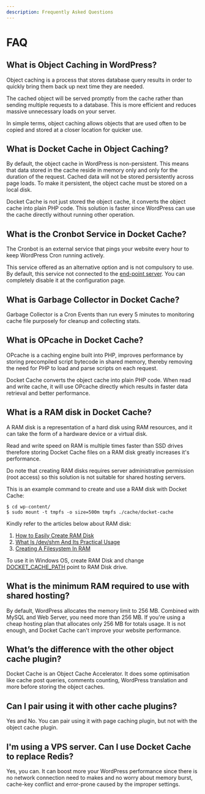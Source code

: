 ```yaml
---
description: Frequently Asked Questions
---
```


# FAQ

## What is Object Caching in WordPress?

Object caching is a process that stores database query results in order to quickly bring them back up next time they are needed.

The cached object will be served promptly from the cache rather than sending multiple requests to a database. This is more efficient and reduces massive unnecessary loads on your server.

In simple terms, object caching allows objects that are used often to be copied and stored at a closer location for quicker use.

## What is Docket Cache in Object Caching?

By default, the object cache in WordPress is non-persistent. This means that data stored in the cache reside in memory only and only for the duration of the request. Cached data will not be stored persistently across page loads. To make it persistent, the object cache must be stored on a local disk.

Docket Cache is not just stored the object cache, it converts the object cache into plain PHP code. This solution is faster since WordPress can use the cache directly without running other operation.

## What is the Cronbot Service in Docket Cache?

The Cronbot is an external service that pings your website every hour to keep WordPress Cron running actively.

This service offered as an alternative option and is not compulsory to use. By default, this service not connected to the [end-point server](https://cronbot.docketcache.com/). You can completely disable it at the configuration page.

## What is Garbage Collector in Docket Cache?

Garbage Collector is a Cron Events than run every 5 minutes to monitoring cache file purposely for cleanup and collecting stats.

## What is OPcache in Docket Cache?

OPcache is a caching engine built into PHP, improves performance by storing precompiled script bytecode in shared memory, thereby removing the need for PHP to load and parse scripts on each request.

Docket Cache converts the object cache into plain PHP code. When read and write cache, it will use OPcache directly which results in faster data retrieval and better performance.

## What is a RAM disk in Docket Cache?

A RAM disk is a representation of a hard disk using RAM resources, and it can take the form of a hardware device or a virtual disk.

Read and write speed on RAM is multiple times faster than SSD drives therefore storing Docket Cache files on a RAM disk greatly increases it's performance.

Do note that creating RAM disks requires server administrative permission \(root access\) so this solution is not suitable for shared hosting servers.

This is an example command to create and use a RAM disk with Docket Cache:

```text
$ cd wp-content/
$ sudo mount -t tmpfs -o size=500m tmpfs ./cache/docket-cache
```

Kindly refer to the articles below about RAM disk:

1. [How to Easily Create RAM Disk](https://www.linuxbabe.com/command-line/create-ramdisk-linux)
2. [What Is /dev/shm And Its Practical Usage](https://www.cyberciti.biz/tips/what-is-devshm-and-its-practical-usage.html)
3. [Creating A Filesystem In RAM](https://www.cyberciti.biz/faq/howto-create-linux-ram-disk-filesystem/)

To use it in Windows OS, create RAM Disk and change [DOCKET\_CACHE\_PATH](https://docs.docketcache.com/configuration#docket_cache_path) point to RAM Disk drive.

## What is the minimum RAM required to use with shared hosting?

By default, WordPress allocates the memory limit to 256 MB. Combined with MySQL and Web Server, you need more than 256 MB. If you're using a cheap hosting plan that allocates only 256 MB for totals usage. It is not enough, and Docket Cache can't improve your website performance.

## What’s the difference with the other object cache plugin?

Docket Cache is an Object Cache Accelerator. It does some optimisation like cache post queries, comments counting, WordPress translation and more before storing the object caches.

## Can I pair using it with other cache plugins?

Yes and No. You can pair using it with page caching plugin, but not with the object cache plugin.

## I'm using a VPS server. Can I use Docket Cache to replace Redis?

Yes, you can. It can boost more your WordPress performance since there is no network connection need to makes and no worry about memory burst, cache-key conflict and error-prone caused by the improper settings.

